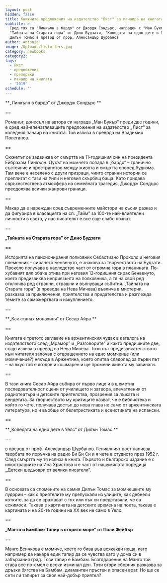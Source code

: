 ```yaml
---
layout: post
hidden: false
title: Книжните предложения на издателство "Лист" за панаира на книгата 2019
subtitle: >-
  Сред тях са "Линкълн в бардо" от Джордж Сондърс, награден с "Ман Букър",
  "Тайната на Старата гора" от Дино Будзати, "Коледата на едно дете в Уелс" от
  Дилън Томас в превод от проф. Александър Шурбанов 
author: Antonia
image: /Uploads/listoffers.jpg
category: newbooks
category2: ''
tags:
  - Лист
  - предложения
  - препоръки
  - панаир на книгата
  - '2019'
schedule: ''
---
```

**„Линкълн в бардо” от Джордж Сондърс **

\==

Романът, донесъл на автора си награда „Ман Букър” преди две години, е сред най-впечатляващите предложения на издателство „Лист” за коледния панаир на книгата. Той излиза в превода на Владимир Полеганов.

\==

Сюжетът се задвижва от смъртта на 11-годишния син на президента Ейбрахам Линкълн. Духът на момчето попада в „бардо” – гранично състояние и пространство между живота и смъртта според будизма. Там вече е населено с други призраци, чиито странни истории се преплитат с тази на Уили и неговия скърбящ баща. Като придава свръхестествена атмосфера на семейната трагедия, Джордж Сондърс преодолява всички жанрови граници. 

\==

Макар да е нареждан сред съвременните майстори на късия разказ и да фигурира в класацията на сп. „Тайм” за 100-те най-влиятелни личности в света, у нас писателят е все още слабо познат. 

\==

**„Тайната на Старата гора” от Дино Будзати**

\==

Историята на пенсионирания полковник Себастиано Проколо и неговия племенник – сирачето Бенвенуто, е знакова за творчеството на Будзати. Проколо получава в наследство част от огромна гора в планината. По-хубавият дял обаче отива при неговия 12-годишния сирак Бенвенуто, което предизвиква неприязънта на полковника, а тя на свой ред отключва ред странни, страшни и вълнуващи събития. „Тайната на Старата гора” (в превода на Нева Мичева) въвлича в мистерии, разказва за приключения, приятелства и предателства и разглежда темите за саможертвата и изкуплението.

\==

**„Как станах монахиня” от Сесар Айра **

\==

Книгата е третото заглавие на аржентинския чудак в каталога на издателството след „Мрамор” и „Разговорите” и както предишните две, също излиза в превод на Нева Мичева. Този път предизвикателството към читателя започва с отвращението на едно момченце (или момиченце?) някъде в Аржентина, което опитва сладолед за първи път – на вкус той е ягодов и кошмарен и ще промени живота му завинаги. 

\==

В тази книга Сесар Айра събира от първо лице и в шеметна последователност сцени от училището и затвора, впечатления от радиотеатъра и детските приятелства, прозрения за лъжата и вендетата. За творчеството му критиците казват, че е библиотека и който го чете, получава достъп до нова глава не само от аржентинската литература, но и въобще от белетристиката и есеистиката на испански. 

\==

**„Коледата на едно дете в Уелс” от Дилън Томас **

\==

в превод от проф. Александър Шурбанов. Гениалният поет написва творбата по поръчка на радио Би Би Си и я чете в студиото през 1952 г. След смъртта му тя излиза в книга. Първото ѝ българско издание е с илюстрациите на Ина Христова и е част от нашумялата поредица „Детски шедьоври от велики писатели”. 

\==

В основата са спомените на самия Дилън Томас за момчешките му лудории – как с приятелите му препускали из улиците, как дебнели котките, за да се сражават с тях или пък си представяли, че са ескимоси. Такава е картината на детските времена на поета, такава е картината и на 20-те години на ХХ век не само в Уелс.

\==

**„Манго и Бамбам: Тапир в открито море” от Поли Фейбър**

\==

Манго Всичкова е момиче, което го бива във всякакви неща, като например да накара един тапир да се чувства като у дома си в забързания град. Този тапир е Бамбам. Благодарение на Манго той става все по-смел с всеки изминал ден. Този втори сборник разказва за дръзки бягства на Бамбам, диамантен пръстен и опасен враг. Но ще се сети ли тапирът за своя най-добър приятел?
